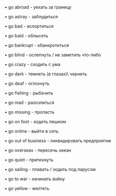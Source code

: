 • go abroad - уехать за границу

• go astray - заблудиться

• go bad - испортиться

• go bald - облысеть

• go bankrupt - обанкротиться

• go blind - ослепнуть / не заметить что-либо

• go crazy - сходить с ума

• go dark - темнеть (в глазах)\ чернеть

• go deaf - оглохнуть

• go fishing - рыбачить

• go mad - разозлиться

• go missing - пропасть

• go on foot - ходить пешком

• go online - выйти в сеть

• go out of business - ликвидировать предприятие

• go overseas - пересечь океан

• go quiet - притихнуть

• go sailing - плавать / ходить под парусом

• go to war - начинать войну

• go yellow - желтеть
